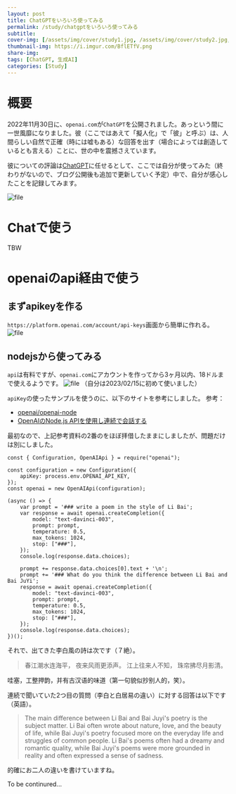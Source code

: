 ```yaml
---
layout: post
title: ChatGPTをいろいろ使ってみる
permalink: /study/chatgptをいろいろ使ってみる
subtitle: 
cover-img: [/assets/img/cover/study1.jpg, /assets/img/cover/study2.jpg, /assets/img/cover/study3.jpg]
thumbnail-img: https://i.imgur.com/BflETfV.png
share-img:
tags: [ChatGPT, 生成AI]
categories: [Study]
---
```


# 概要
2022年11月30日に、`openai.com`が`ChatGPT`を公開されました。あっという間に一世風靡になりました。彼（ここではあえて「擬人化」で「彼」と呼ぶ）は、人間らしい自然で正確（時には嘘もある）な回答を出す（場合によっては創造しているとも言える）ことに、世の中を震撼さえています。

彼についての評論は[ChatGPT](https://en.wikipedia.org/wiki/ChatGPT)に任せるとして、ここでは自分が使ってみた（終わりがないので、ブログ公開後も追加で更新していく予定）中で、自分が感心したことを記録してみます。

![file](https://i.imgur.com/BflETfV.png)

# Chatで使う
TBW

# openaiのapi経由で使う
## まずapikeyを作る
`https://platform.openai.com/account/api-keys`画面から簡単に作れる。
![file](https://i.imgur.com/PfeID9B.png)

## nodejsから使ってみる
`api`は有料ですが、`openai.com`にアカウントを作ってから3ヶ月以内、18ドルまで使えるようです。
![file](https://i.imgur.com/d0CULRb.png)
（自分は2023/02/15に初めて使いました）

`apiKey`の使ったサンプルを使うのに、以下のサイトを参考にしました。
参考：
* [openai/openai-node](https://github.com/openai/openai-node)
* [OpenAIのNode.js APIを使用し連続で会話する](https://www.servernote.net/article.cgi?id=try-chat-use-openai-nodejs-api)

最初なので、上記参考資料の2番のをほぼ拝借したままにしましたが、問題だけは別にしました。

```node
const { Configuration, OpenAIApi } = require("openai");

const configuration = new Configuration({
	apiKey: process.env.OPENAI_API_KEY,
});
const openai = new OpenAIApi(configuration);

(async () => {
	var prompt = '### write a poem in the style of Li Bai';
	var response = await openai.createCompletion({
		model: "text-davinci-003",
		prompt: prompt,
		temperature: 0.5,
		max_tokens: 1024,
		stop: ["###"],
	});
	console.log(response.data.choices);
 
	prompt += response.data.choices[0].text + '\n';
	prompt += '### What do you think the difference between Li Bai and Bai JuYi';
	response = await openai.createCompletion({
		model: "text-davinci-003",
		prompt: prompt,
		temperature: 0.5,
		max_tokens: 1024,
		stop: ["###"],
	});
	console.log(response.data.choices);
})();
```
それで、出てきた李白風の詩は次です（７絶）。
>春江潮水连海平，
夜来风雨更添声。
江上往来人不知，
珠帘拂尽月影清。

哇塞，工整押韵，并有古汉语的味道（第一句貌似抄别人的，笑）。

連続で聞いていた2つ目の質問（李白と白居易の違い）に対する回答は以下です（英語）。
>The main difference between Li Bai and Bai Juyi's poetry is the subject matter. Li Bai often wrote about nature, love, and the beauty of life, while Bai Juyi's poetry focused more on the everyday life and struggles of common people. Li Bai's poems often had a dreamy and romantic quality, while Bai Juyi's poems were more grounded in reality and often expressed a sense of sadness.

的確にお二人の違いを書けていますね。

To be continured...

